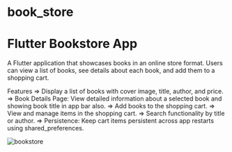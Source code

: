 # book_store

# Flutter Bookstore App
A Flutter application that showcases books in an online store format. Users can view a list of books, see details about each book, and add them to a shopping cart.

Features
=>  Display a list of books with cover image, title, author, and price.
=> Book Details Page: View detailed information about a selected book and showing book title in app bar also.
=> Add books to the shopping cart.
=> View and manage items in the shopping cart.
=> Search functionality by title or author.
=> Persistence: Keep cart items persistent across app restarts using shared_preferences.


![bookstore](https://github.com/mughaltechlab/Flutter_BookStore_app/assets/75667871/3b040ec9-d73d-490e-adf0-9d95f3887748)
